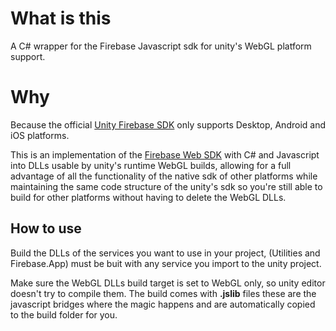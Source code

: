 # What is this

A C# wrapper for the Firebase Javascript sdk for unity's WebGL platform support.


# Why

Because the official [Unity Firebase SDK](https://firebase.google.com/docs/unity/setup) only supports Desktop, Android and iOS platforms.

This is an implementation of the [Firebase Web SDK](https://firebase.google.com/docs/web/setup) with C# and Javascript into DLLs usable by unity's runtime WebGL builds, allowing for a full advantage of all the functionality of the native sdk of other platforms while maintaining the same code structure of the unity's sdk so you're still able to build for other platforms without having to delete the WebGL DLLs.

## How to use
Build the DLLs of the services you want to use in your project, (Utilities and Firebase.App) must be buit with any service you import to the unity project.

Make sure the WebGL DLLs build target is set to WebGL only, so unity editor doesn't try to compile them.
The build comes with **.jslib** files these are the javascript bridges where the magic happens and are automatically copied to the build folder for you.
